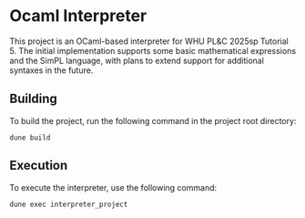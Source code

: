 # Ocaml Interpreter

This project is an OCaml-based interpreter for WHU PL&C 2025sp Tutorial 5. The initial implementation supports some basic mathematical expressions and the SimPL language, with plans to extend support for additional syntaxes in the future.

## Building

To build the project, run the following command in the project root directory:

```
dune build
```

## Execution

To execute the interpreter, use the following command:

```
dune exec interpreter_project
```